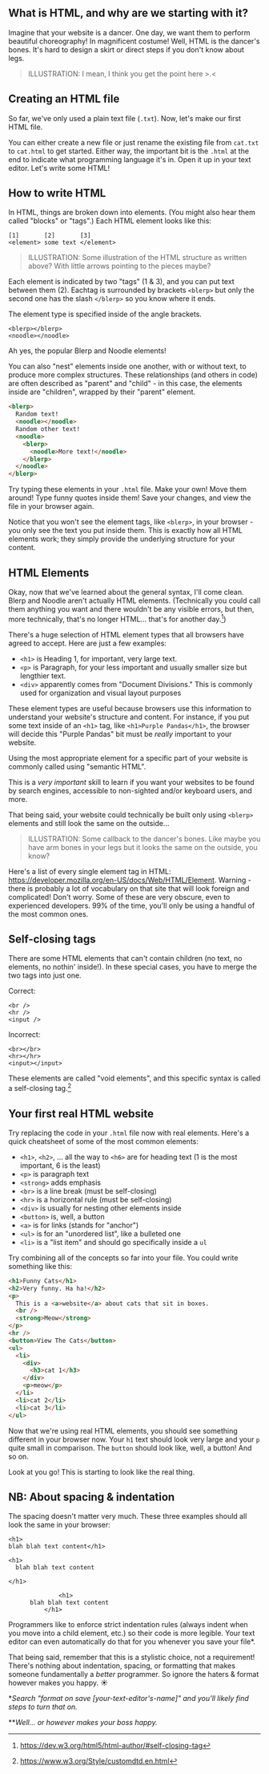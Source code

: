 ## What is HTML, and why are we starting with it?

Imagine that your website is a dancer. One day, we want them to perform beautiful choreography! In magnificent costume! Well, HTML is the dancer's bones. It's hard to design a skirt or direct steps if you don't know about legs.

> ILLUSTRATION: I mean, I think you get the point here >.<

## Creating an HTML file

So far, we've only used a plain text file (`.txt`). Now, let's make our first HTML file.

You can either create a new file or just rename the existing file from `cat.txt` to `cat.html` to get started. Either way, the important bit is the `.html` at the end to indicate what programming language it's in. Open it up in your text editor. Let's write some HTML!

## How to write HTML

In HTML, things are broken down into elements. (You might also hear them called "blocks" or "tags".) Each HTML element looks like this:

```
[1]       [2]       [3]
<element> some text </element>
```

> ILLUSTRATION: Some illustration of the HTML structure as written above? With little arrows pointing to the pieces maybe?

Each element is indicated by two "tags" (1 & 3), and you can put text between them (2). Eachtag is surrounded by brackets `<blerp>` but only the second one has the slash `</blerp>` so you know where it ends.

The element type is specified inside of the angle brackets.

```
<blerp></blerp>
<noodle></noodle>
```

Ah yes, the popular Blerp and Noodle elements!

You can also "nest" elements inside one another, with or without text, to produce more complex structures. These relationships (and others in code) are often described as "parent" and "child" - in this case, the elements inside are "children", wrapped by their "parent" element.

```html
<blerp>
  Random text!
  <noodle></noodle>
  Random other text!
  <noodle>
    <blerp>
      <noodle>More text!</noodle>
    </blerp>
  </noodle>
</blerp>
```

Try typing these elements in your `.html` file. Make your own! Move them around! Type funny quotes inside them! Save your changes, and view the file in your browser again.

Notice that you won't see the element tags, like `<blerp>`, in your browser - you only see the text you put inside them. This is exactly how all HTML elements work; they simply provide the underlying structure for your content.

## HTML Elements

Okay, now that we've learned about the general syntax, I'll come clean. Blerp and Noodle aren't actually HTML elements. (Technically you could call them anything you want and there wouldn't be any visible errors, but then, more technically, that's no longer HTML... that's for another day.[^1])

There's a huge selection of HTML element types that all browsers have agreed to accept. Here are just a few examples:

- `<h1>` is Heading 1, for important, very large text.
- `<p>` is Paragraph, for your less important and usually smaller size but lengthier text.
- `<div>` apparently comes from "Document Divisions." This is commonly used for organization and visual layout purposes

These element types are useful because browsers use this information to understand your website's structure and content. For instance, if you put some text inside of an `<h1>` tag, like `<h1>Purple Pandas</h1>`, the browser will decide this "Purple Pandas" bit must be _really_ important to your website.

Using the most appropriate element for a specific part of your website is commonly called using "semantic HTML".

This is a _very important_ skill to learn if you want your websites to be found by search engines, accessible to non-sighted and/or keyboard users, and more.

That being said, your website could technically be built only using `<blerp>` elements and still look the same on the outside...

> ILLUSTRATION: Some callback to the dancer's bones. Like maybe you have arm bones in your legs but it looks the same on the outside, you know?

Here's a list of every single element tag in HTML: https://developer.mozilla.org/en-US/docs/Web/HTML/Element. Warning - there is probably a lot of vocabulary on that site that will look foreign and complicated! Don't worry. Some of these are very obscure, even to experienced developers. 99% of the time, you'll only be using a handful of the most common ones.

## Self-closing tags

There are some HTML elements that can't contain children (no text, no elements, no nothin' inside!). In these special cases, you have to merge the two tags into just one.

Correct:

```
<br />
<hr />
<input />
```

Incorrect:

```
<br></br>
<hr></hr>
<input></input>
```

These elements are called "void elements", and this specific syntax is called a self-closing tag.[^2]

## Your first real HTML website

Try replacing the code in your `.html` file now with real elements. Here's a quick cheatsheet of some of the most common elements:

- `<h1>`, `<h2>`, ... all the way to `<h6>` are for heading text (1 is the most important, 6 is the least)
- `<p>` is paragraph text
- `<strong>` adds emphasis
- `<br>` is a line break (must be self-closing)
- `<hr>` is a horizontal rule (must be self-closing)
- `<div>` is usually for nesting other elements inside
- `<button>` is, well, a button
- `<a>` is for links (stands for "anchor")
- `<ul>` is for an "unordered list", like a bulleted one
- `<li>` is a "list item" and should go specifically inside a `ul`

Try combining all of the concepts so far into your file. You could write something like this:

```html
<h1>Funny Cats</h1>
<h2>Very funny. Ha ha!</h2>
<p>
  This is a <a>website</a> about cats that sit in boxes.
  <br />
  <strong>Meow</strong>
</p>
<hr />
<button>View The Cats</button>
<ul>
  <li>
    <div>
      <h3>cat 1</h3>
    </div>
    <p>meow</p>
  </li>
  <li>cat 2</li>
  <li>cat 3</li>
</ul>
```

Now that we're using real HTML elements, you should see something different in your browser now. Your `h1` text should look very large and your `p` quite small in comparison. The `button` should look like, well, a button! And so on.

Look at you go! This is starting to look like the real thing.

## NB: About spacing & indentation

The spacing doesn't matter very much. These three examples should all look the same in your browser:

```
<h1>
blah blah text content</h1>

<h1>
  blah blah text content

</h1>

              <h1>
      blah blah text content
          </h1>
```

Programmers like to enforce strict indentation rules (always indent when you move into a child element, etc.) so their code is more legible. Your text editor can even automatically do that for you whenever you save your file\*.

That being said, remember that this is a stylistic choice, not a requirement! There's nothing about indentation, spacing, or formatting that makes someone fundamentally a _better_ programmer. So ignore the haters & format however makes you happy. ☀️

\*_Search "format on save [your-text-editor's-name]" and you'll likely find steps to turn that on._

\*\*_Well... or however makes your boss happy._

[^1]: https://dev.w3.org/html5/html-author/#self-closing-tag
[^2]: https://www.w3.org/Style/customdtd.en.html
